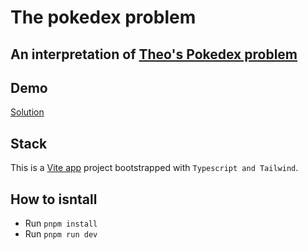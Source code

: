 # The pokedex problem

## An interpretation of [Theo's Pokedex problem](https://t3-tools.notion.site/Pokedex-Problem-90f9dcfff10d4418a6fad44581b1ecff)

## Demo

[Solution](https://lambent-hummingbird-152d92.netlify.app/)

## Stack

This is a [Vite app](https://vitejs.dev/guide/) project bootstrapped with `Typescript and Tailwind`.

## How to isntall

- Run `pnpm install`
- Run `pnpm run dev`
